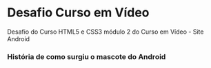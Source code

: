 # Desafio Curso em Vídeo
Desafio do Curso HTML5 e CSS3 módulo 2 do Curso em Vídeo - Site Android

### História de como surgiu o mascote do Android

